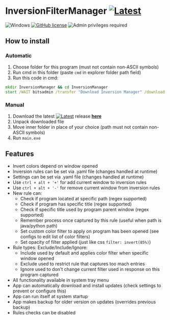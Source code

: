 # InversionFilterManager [![Latest](https://img.shields.io/github/v/tag/MaxBQb/InversionFilterManager?sort=date&label=&style=for-the-badge&color=424242)](https://github.com/MaxBQb/InversionFilterManager/releases/latest/download/release.zip)
![Windows](https://svgshare.com/i/ZhY.svg)
[![GitHub license](https://img.shields.io/github/license/MaxBQb/InversionFilterManager.svg)](https://github.com/MaxBQb/InversionFilterManager/blob/master/LICENSE.md)
![Admin privileges required](https://img.shields.io/badge/-Admin_privileges_required*-red)

## How to install

### Automatic

1. Choose folder for this program (must not contain non-ASCII symbols) 
2. Run cmd in this folder (paste `cmd` in explorer folder path field)
3. Run this code in cmd:

```cmd
mkdir InversionManager && cd InversionManager
start /WAIT bitsadmin /transfer "Download Inversion Manager" /download /priority normal https://github.com/MaxBQb/InversionFilterManager/releases/latest/download/release.zip "%cd%\release.zip" && tar -xf release.zip && del release.zip && start main.exe
```

### Manual

1. Download the latest [![Latest](https://img.shields.io/github/v/tag/MaxBQb/InversionFilterManager?sort=date&label=&style=flat-square&color=424242)](https://github.com/MaxBQb/InversionFilterManager/releases/latest/download/release.zip) release [**here**](https://github.com/MaxBQb/InversionFilterManager/releases/latest/download/release.zip)
2. Unpack downloaded file
3. Move inner folder in place of your choice (path must not contain non-ASCII symbols) 
4. Run `main.exe`

## Features

- Invert colors depend on window opened
- Inversion rules can be set via .yaml file (changes handled at runtime)
- Settings can be set via .yaml file (changes handled at runtime)
- Use `ctrl + alt + '+'` for add current window to inversion rules
- Use `ctrl + alt + '-'` for remove current window from inversion rules
- New rule can:
  - Check if program located at specific path (regex supported)
  - Check if program has specific title (regex supported)
  - Check if specific title used by program parent window (regex supported)
  - Remember process once captured by this rule (useful when path is java/python path)
  - Set custom color filter to apply on program has been opened (see configs to edit list of color filters)
  - Set opacity of filter applied (just like css `filter: invert(85%)`)
- Rule types: Exclude/Include/Ignore:
  - Include used by default and applies color filter when specific window opened
  - Exclude used to restrict rule that captures too mach entries
  - Ignore used to don't change current filter used in response on this program captured 
- All functionality available in system tray menu
- App can automatically download and install updates (check settings to prevent or configure this)
- App can run itself at system startup
- App makes backup for older version on updates (overrides previous backup)
- Rules checks can be disabled
